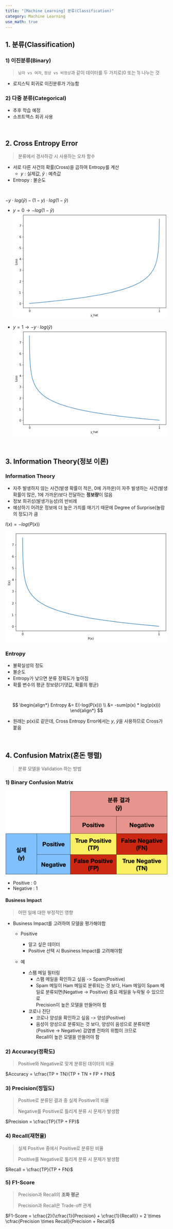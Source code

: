 ```yaml
---
title: "[Machine Learning] 분류(Classification)"
category: Machine Learning
use_math: true
---
```


## 1. 분류(Classification)

### 1) 이진분류(Binary)
> `남자 vs 여자`, `정상 vs 비정상`과 같이 데이터를 두 가지로(0 또는 1) 나누는 것
- 로지스틱 회귀로 이진분류가 가능함

### 2) 다중 분류(Categorical)
- 추후 학습 예정
- 소프트맥스 회귀 사용

<br>

## 2. Cross Entropy Error
> 분류에서 경사하강 시 사용하는 오차 함수

- 서로 다른 사건의 확률(Cross)을 곱하여 Entropy를 계산
  - $y$ : 실제값, $\hat{y}$ : 예측값
- Entropy : 불순도

<br> 

$-y \cdot log( \hat{y}) - (1-y) \cdot log(1- \hat{y})$

- $y=0 \rightarrow -log(1- \hat{y})$
![](/assets/images/posts/ml/cee_y_0.png)

- $y=1 \rightarrow -y \cdot log( \hat{y})$
![](/assets/images/posts/ml/cee_y_1.png)
  
<br>

## 3. Information Theory(정보 이론)

### Information Theory
- 자주 발생하지 않는 사건(발생 확률이 적은, 0에 가까운)이 자주 발생하는 사건(발생 확률이 많은, 1에 가까운)보다 전달하는 **정보량**이 많음
- 정보 희귀성(발생가능성)의 반비례
- 예상하기 어려운 정보에 더 높은 가치를 매기기 때문에 Degree of Surprise(놀람의 정도)가 큼


$I(x)=-log(P(x))$

![](/assets/images/posts/ml/information.png)

### Entropy
- 불확실성의 정도
- 불순도
- Entropy가 낮으면 분류 정확도가 높아짐
- 확률 변수의 평균 정보량(기댓값, 확률의 평균)

<br>

$$
\begin{align*} Entropy &= E(-log(P(x))) \\ &= -sum(p(x) * log(p(x))) \end{align*}
$$
- 원래는 p(x)로 같은데, Cross Entropy Error에서는 $y$, $\hat{y}$을 사용하므로 Cross가 붙음

<br>

## 4. Confusion Matrix(혼돈 행렬)
> 분류 모델을 Validation 하는 방법

### 1) Binary Confusion Matrix

![](/assets/images/posts/ml/confusion_matrix.png)

- Positive : 0
- Negative : 1

#### Business Impact
> 어떤 일에 대한 부정적인 영향

- Business Impact를 고려하여 모델을 평가해야함
  - Positive
    - 알고 싶은 데이터
    - Positive 선택 시 Business Impact를 고려해야함
    
  - 예  
    - 스팸 메일 필터링
      - 스팸 메일을 확인하고 싶음 -> Spam(Positive)
      - Spam 메일이 Ham 메일로 분류되는 것 보다, Ham 메일이 Spam 메일로 분류되면(Negative -> Positive) 중요 메일을 누락될 수 있으므로<br> Precision이 높은 모델을 만들어야 함
    - 코로나 진단
      - 코로나 양성을 확인하고 싶음 -> 양성(Positive)
      - 음성이 양성으로 분류되는 것 보다, 양성이 음성으로 분류되면(Positive -> Negative) 감염병 전파의 위험이 크므로<br> Recall이 높은 모델을 만들어야 함

### 2) Accuracy(정확도)
> Positive와 Negative로 맞게 분류된 데이터의 비율

$Accuracy = \cfrac{TP + TN}{TP + TN + FP + FN}$

### 3) Precision(정밀도)
> Positive로 분류된 결과 중 실제 Positive의 비율
>
> Negative를 Positive로 틀리게 분류 시 문제가 발생함

$Precision = \cfrac{TP}{TP + FP}$

### 4) Recall(재현율)
> 실제 Positive 중에서 Positive로 분류된 비율
>
> Positive를 Negative로 틀리게 분류 시 문제가 발생함

$Recall = \cfrac{TP}{TP + FN}$

### 5) F1-Score
> Precision과 Recall의 **조화 평균**
>
> Precision과 Recall은 Trade-off 관계

$F1-Score = \cfrac{2}{\cfrac{1}{Precision} + \cfrac{1}{Recall}} = 2 \times \cfrac{Precision \times Recall}{Precision + Recall}$
